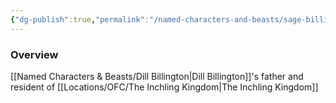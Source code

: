 ```yaml
---
{"dg-publish":true,"permalink":"/named-characters-and-beasts/sage-billington/","tags":["NPC"],"updated":"2025-05-27T13:58:27.598+01:00"}
---
```



### Overview
[[Named Characters & Beasts/Dill Billington\|Dill Billington]]'s father and resident of [[Locations/OFC/The Inchling Kingdom\|The Inchling Kingdom]]